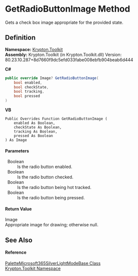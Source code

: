 # GetRadioButtonImage Method


Gets a check box image appropriate for the provided state.



## Definition
**Namespace:** <a href="79d2eac2-21f4-54ff-7552-b20c33c30600.md">Krypton.Toolkit</a>  
**Assembly:** Krypton.Toolkit (in Krypton.Toolkit.dll) Version: 80.23.10.287+8d7660f9dc5efd033fabe008ebfb904beab6d444

**C#**
``` C#
public override Image? GetRadioButtonImage(
	bool enabled,
	bool checkState,
	bool tracking,
	bool pressed
)
```
**VB**
``` VB
Public Overrides Function GetRadioButtonImage ( 
	enabled As Boolean,
	checkState As Boolean,
	tracking As Boolean,
	pressed As Boolean
) As Image
```



#### Parameters
<dl><dt>  Boolean</dt><dd>Is the radio button enabled.</dd><dt>  Boolean</dt><dd>Is the radio button checked.</dd><dt>  Boolean</dt><dd>Is the radio button being hot tracked.</dd><dt>  Boolean</dt><dd>Is the radio button being pressed.</dd></dl>

#### Return Value
Image  
Appropriate image for drawing; otherwise null.

## See Also


#### Reference
<a href="6563c20a-07d3-26b6-6f9b-fb0b55d59957.md">PaletteMicrosoft365SilverLightModeBase Class</a>  
<a href="79d2eac2-21f4-54ff-7552-b20c33c30600.md">Krypton.Toolkit Namespace</a>  
